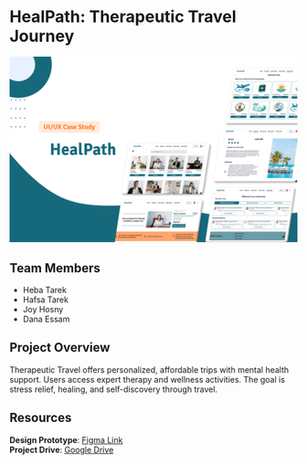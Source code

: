 # HealPath: Therapeutic Travel Journey

<img src="Cover.png" alt="Cover" width="600">

## Team Members  
- Heba Tarek  
- Hafsa Tarek  
- Joy Hosny  
- Dana Essam  

## Project Overview  
Therapeutic Travel offers personalized, affordable trips with mental health support. Users access expert therapy and wellness activities. The goal is stress relief, healing, and self-discovery through travel.

## Resources  
**Design Prototype**: [Figma Link](https://www.figma.com/design/YUg1cbPdRl8MmuaiDW8nK1/Medical-Travel-web?node-id=1164-13590&t=YnFK7ZSKMmQeLgj3-1)  
**Project Drive**: [Google Drive](https://drive.google.com/drive/folders/1Gex7IGjkF2aOtqb0NWhVhIuY2k8T8l1j)

